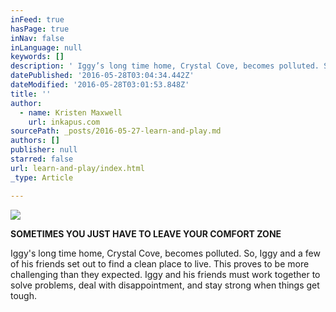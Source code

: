 ```yaml
---
inFeed: true
hasPage: true
inNav: false
inLanguage: null
keywords: []
description: ' Iggy’s long time home, Crystal Cove, becomes polluted. So, Iggy and a few of his friends set out to find a clean place to live. This proves to be more challenging than they expected. Iggy and his friends must work together to solve problems, deal with disappointment, and stay strong when things get tough. '
datePublished: '2016-05-28T03:04:34.442Z'
dateModified: '2016-05-28T03:01:53.848Z'
title: ''
author:
  - name: Kristen Maxwell
    url: inkapus.com
sourcePath: _posts/2016-05-27-learn-and-play.md
authors: []
publisher: null
starred: false
url: learn-and-play/index.html
_type: Article

---
```

![](https://the-grid-user-content.s3-us-west-2.amazonaws.com/853d038a-ec3a-4365-bb77-3f943b7d5cbd.png)

**SOMETIMES YOU JUST HAVE TO LEAVE YOUR COMFORT ZONE**

Iggy's long time home, Crystal Cove, becomes polluted. So, Iggy and a few of his friends set out to find a clean place to live. This proves to be more challenging than they expected. Iggy and his friends must work together to solve problems, deal with disappointment, and stay strong when things get tough.